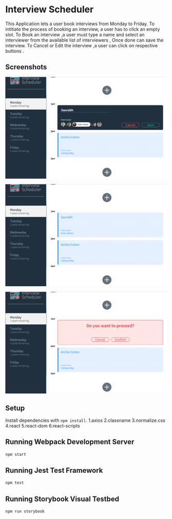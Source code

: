 # Interview Scheduler
This Application lets a user book interviews from Monday to Friday. 
To intitiate the process of booking an interview, a user has to click an empty slot.
To Book an interview ,a user must type a name and select an interviewer from the available list of interviewers , Once done can save the interview.
To Cancel or Edit the interview ,a user can click on respective buttons .

## Screenshots
!["Before Booking an interview"](https://github.com/saurabhdabas/interview-scheduler/blob/master/docs/BookAnInterview.png?raw=true)

!["After Booking an Interview"](https://github.com/saurabhdabas/interview-scheduler/blob/master/docs/AfterBooking.png?raw=true)

!["When Deleteing an Interview"](https://github.com/saurabhdabas/interview-scheduler/blob/master/docs/DeletingInterview.png?raw=true)
## Setup

Install dependencies with `npm install`.
1.axios
2.classname
3.normalize.css
4.react
5.react-dom
6.react-scripts

## Running Webpack Development Server

```sh
npm start
```

## Running Jest Test Framework

```sh
npm test
```

## Running Storybook Visual Testbed

```sh
npm run storybook
```
